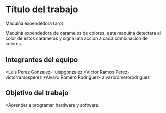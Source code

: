 # Título del trabajo

Máquina expendedora tarot

Maquina expendedora de caramelos de colores, esta maquina detectara el color de estos caramelos y signa una accion a cada combinacion de colores.

## Integrantes del equipo

*Luis Perez Gonzalez- luispgonzalez
*Victor Ramos Perez- victorramosperez
*Alvaro Romero Rodriguez- alvaroromerorodriguez

## Objetivo del trabajo

*Aprender a programar hardware y software.

